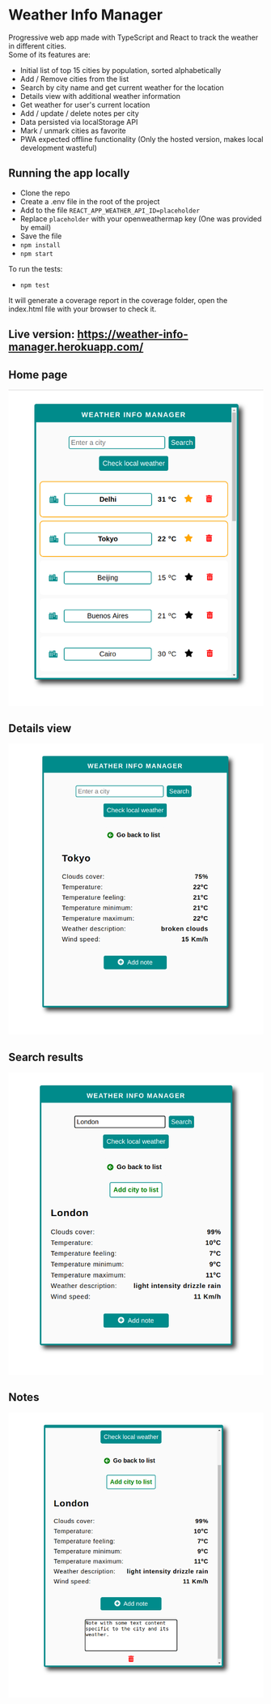# Weather Info Manager

Progressive web app made with TypeScript and React to track the weather in different cities.  
Some of its features are:  

* Initial list of top 15 cities by population, sorted alphabetically
* Add / Remove cities from the list
* Search by city name and get current weather for the location
* Details view with additional weather information
* Get weather for user's current location
* Add / update / delete notes per city
* Data persisted via localStorage API
* Mark / unmark cities as favorite
* PWA expected offline functionality (Only the hosted version, makes local development wasteful)

## Running the app locally

* Clone the repo
* Create a .env file in the root of the project
* Add to the file `REACT_APP_WEATHER_API_ID=placeholder`
* Replace `placeholder` with your openweathermap key (One was provided by email)
* Save the file
* `npm install`
* `npm start`

To run the tests:
* `npm test`

It will generate a coverage report in the coverage folder, open the index.html file with your browser to check it.

## Live version: https://weather-info-manager.herokuapp.com/

## Home page
![App home page](./images/weather-app-1.png)

## Details view
![App home page](./images/weather-app-2.png)

## Search results
![App home page](./images/weather-app-3.png)

## Notes
![App home page](./images/weather-app-4.png)
